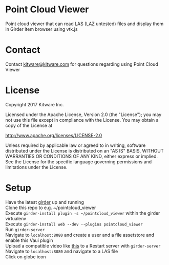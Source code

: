 # Point Cloud Viewer

Point cloud viewer that can read LAS (LAZ untested) files and display them in Girder item browser using vtk.js

# Contact

Contact kitware@kitware.com for questions regarding using Point Cloud Viewer

# License

Copyright 2017 Kitware Inc.

Licensed under the Apache License, Version 2.0 (the "License"); you may not use this file except in compliance with the License. You may obtain a copy of the License at

http://www.apache.org/licenses/LICENSE-2.0

Unless required by applicable law or agreed to in writing, software distributed under the License is distributed on an "AS IS" BASIS, WITHOUT WARRANTIES OR CONDITIONS OF ANY KIND, either express or implied. See the License for the specific language governing permissions and limitations under the License.

# Setup
Have the latest [girder](http://girder.readthedocs.io/en/latest/installation.html#install-from-git-repository) up and running  
Clone this repo to e.g. ~/pointcloud_viewer  
Execute `girder-install plugin -s ~/pointcloud_viewer` within the girder virtualenv  
Execute `girder-install web --dev --plugins pointcloud_viewer`  
Run `girder-server`  
Navigate to `localhost:8080` and create a user and a file assetstore and enable this Vaui plugin  
Upload a compatible video like [this](https://www.w3schools.com/html/mov_bbb.mp4) to a Restart server with `girder-server`  
Navigate to `localhost:8080` and navigate to a LAS file  
Click on globe icon  